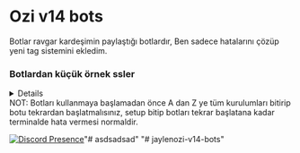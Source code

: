# Ozi v14 bots
Botlar ravgar kardeşimin paylaştığı botlardır, Ben sadece hatalarını çözüp yeni tag sistemini ekledim.


### Botlardan küçük örnek ssler
<details>
<img src="https://media.discordapp.net/attachments/1157063682002526308/1157736837507448852/image.png?ex=6519b1f3&is=65186073&hm=e0e491782ae98942b0614e6c984c9df0be70e8b572bc7c16846f10c93041fcfc&=&width=736&height=161">
  <img src="https://media.discordapp.net/attachments/1157063682002526308/1157736811121094737/image.png?ex=6519b1ed&is=6518606d&hm=d7e101978c796824a6ea3229f88bdc592b598f022e4350449babed8ae1a23c4a&=&width=569&height=204">
  <img src="https://cdn.discordapp.com/attachments/1157063682002526308/1157737168291237908/image.png?ex=6519b242&is=651860c2&hm=80af58774667dfc9996cfe72f10752344966fcb9bf913b08d2ca0d62d2a8ac4e&">
  <img src="https://media.discordapp.net/attachments/1157063682002526308/1157737131515596861/image.png?ex=6519b239&is=651860b9&hm=4b63046b08c3b6cce53a7505bc752777bc34b1d9e1782e5242c754012884de5a&=&width=573&height=428">
  <img src="https://media.discordapp.net/attachments/1157063682002526308/1157737005694849107/image.png?ex=6519b21b&is=6518609b&hm=d81ec84cc341904aea76af9c9fcee1762c6db990be0374b2a25b2455911c7b40&=&width=522&height=354">
  <img src="https://media.discordapp.net/attachments/1157063682002526308/1157736946773274825/image.png?ex=6519b20d&is=6518608d&hm=c19642b6a73a488753b4f14bf19362991f7b15d3294f47fc06f2b10aa5856b13&=&width=485&height=118">
  <img src="https://media.discordapp.net/attachments/1157063682002526308/1157737042382442503/image.png?ex=6519b224&is=651860a4&hm=91e75ae7d48876fcffcf05ec622fc7d5783bb36dc4a964e13eb3f9dac616c44d&=&width=595&height=185">
  <img src="https://media.discordapp.net/attachments/1157063682002526308/1157736902028427315/image.png?ex=6519b203&is=65186083&hm=a844d2ee6508db66bd8bd0bdf5378604c4d4245a24a5552561f5963876290f86&=&width=712&height=208">
  <img src="https://media.discordapp.net/attachments/1157063682002526308/1157737074015875152/image.png?ex=6519b22c&is=651860ac&hm=ec0c5488f424a9fb6f2273b35c802d69b871830abec6ac3c44046b125fe56f74&=&width=408&height=150">
  <img src="https://media.discordapp.net/attachments/1157063682002526308/1157737101308215336/image.png?ex=6519b232&is=651860b2&hm=98a3dda99ab428d72f452ad6218d71ec2c7e33009494e7bda259a0d33f377c5b&=&width=615&height=150">
  <img src="https://media.discordapp.net/attachments/1157063682002526308/1157736860311887893/image.png?ex=6519b1f9&is=65186079&hm=49649172af080ba2ae4090f83f42f96fe141653609911ecde2ac2db8ede08313&=&width=638&height=301">
</details>
NOT: Botları kullanmaya başlamadan önce A dan Z ye tüm kurulumları bitirip botu tekrardan başlatmalısınız, setup bitip botları tekrar başlatana kadar terminalde hata vermesi normaldir.


[![Discord Presence](https://lanyard.cnrad.dev/api/149284207833645056)](https://discord.com/users/149284207833645056)"# asdsadsad" 
"# jaylenozi-v14-bots" 
